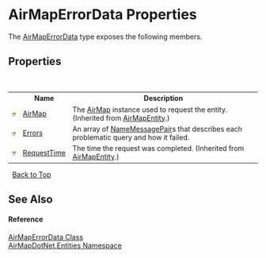 # AirMapErrorData Properties
 

The <a href="T_AirMapDotNet_Entities_AirMapErrorData">AirMapErrorData</a> type exposes the following members.


## Properties
&nbsp;<table><tr><th></th><th>Name</th><th>Description</th></tr><tr><td>![Public property](media/pubproperty.gif "Public property")</td><td><a href="P_AirMapDotNet_Entities_AirMapEntity_AirMap">AirMap</a></td><td>
The <a href="P_AirMapDotNet_Entities_IAirMapEntity_AirMap">AirMap</a> instance used to request the entity.
 (Inherited from <a href="T_AirMapDotNet_Entities_AirMapEntity">AirMapEntity</a>.)</td></tr><tr><td>![Public property](media/pubproperty.gif "Public property")</td><td><a href="P_AirMapDotNet_Entities_AirMapErrorData_Errors">Errors</a></td><td>
An array of <a href="T_AirMapDotNet_Entities_NameMessagePair">NameMessagePair</a>s that describes each problematic query and how it failed.</td></tr><tr><td>![Public property](media/pubproperty.gif "Public property")</td><td><a href="P_AirMapDotNet_Entities_AirMapEntity_RequestTime">RequestTime</a></td><td>
The time the request was completed.
 (Inherited from <a href="T_AirMapDotNet_Entities_AirMapEntity">AirMapEntity</a>.)</td></tr></table>&nbsp;
<a href="#airmaperrordata-properties">Back to Top</a>

## See Also


#### Reference
<a href="T_AirMapDotNet_Entities_AirMapErrorData">AirMapErrorData Class</a><br /><a href="N_AirMapDotNet_Entities">AirMapDotNet.Entities Namespace</a><br />